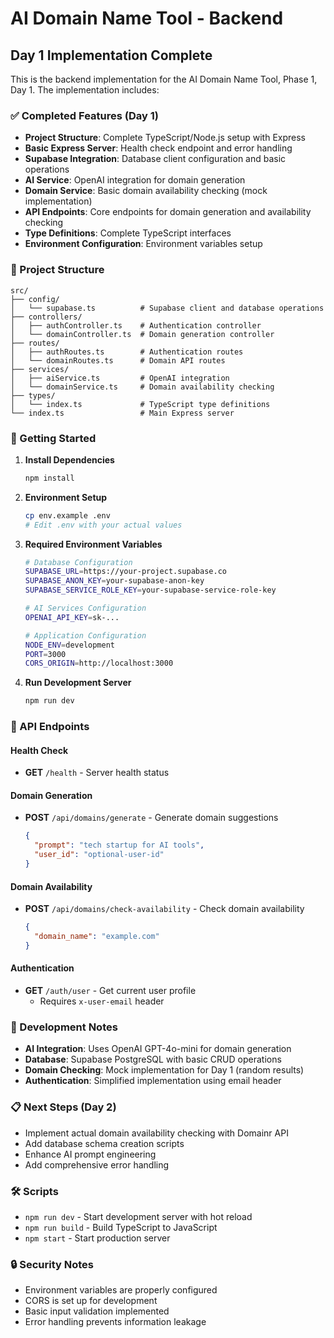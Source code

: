 # AI Domain Name Tool - Backend

## Day 1 Implementation Complete

This is the backend implementation for the AI Domain Name Tool, Phase 1, Day 1. The implementation includes:

### ✅ Completed Features (Day 1)

- **Project Structure**: Complete TypeScript/Node.js setup with Express
- **Basic Express Server**: Health check endpoint and error handling
- **Supabase Integration**: Database client configuration and basic operations
- **AI Service**: OpenAI integration for domain generation
- **Domain Service**: Basic domain availability checking (mock implementation)
- **API Endpoints**: Core endpoints for domain generation and availability checking
- **Type Definitions**: Complete TypeScript interfaces
- **Environment Configuration**: Environment variables setup

### 📁 Project Structure

```
src/
├── config/
│   └── supabase.ts          # Supabase client and database operations
├── controllers/
│   ├── authController.ts    # Authentication controller
│   └── domainController.ts  # Domain generation controller
├── routes/
│   ├── authRoutes.ts        # Authentication routes
│   └── domainRoutes.ts      # Domain API routes
├── services/
│   ├── aiService.ts         # OpenAI integration
│   └── domainService.ts     # Domain availability checking
├── types/
│   └── index.ts             # TypeScript type definitions
└── index.ts                 # Main Express server
```

### 🚀 Getting Started

1. **Install Dependencies**
   ```bash
   npm install
   ```

2. **Environment Setup**
   ```bash
   cp env.example .env
   # Edit .env with your actual values
   ```

3. **Required Environment Variables**
   ```bash
   # Database Configuration
   SUPABASE_URL=https://your-project.supabase.co
   SUPABASE_ANON_KEY=your-supabase-anon-key
   SUPABASE_SERVICE_ROLE_KEY=your-supabase-service-role-key

   # AI Services Configuration
   OPENAI_API_KEY=sk-...

   # Application Configuration
   NODE_ENV=development
   PORT=3000
   CORS_ORIGIN=http://localhost:3000
   ```

4. **Run Development Server**
   ```bash
   npm run dev
   ```

### 📡 API Endpoints

#### Health Check
- **GET** `/health` - Server health status

#### Domain Generation
- **POST** `/api/domains/generate` - Generate domain suggestions
  ```json
  {
    "prompt": "tech startup for AI tools",
    "user_id": "optional-user-id"
  }
  ```

#### Domain Availability
- **POST** `/api/domains/check-availability` - Check domain availability
  ```json
  {
    "domain_name": "example.com"
  }
  ```

#### Authentication
- **GET** `/auth/user` - Get current user profile
  - Requires `x-user-email` header

### 🔧 Development Notes

- **AI Integration**: Uses OpenAI GPT-4o-mini for domain generation
- **Database**: Supabase PostgreSQL with basic CRUD operations
- **Domain Checking**: Mock implementation for Day 1 (random results)
- **Authentication**: Simplified implementation using email header

### 📋 Next Steps (Day 2)

- Implement actual domain availability checking with Domainr API
- Add database schema creation scripts
- Enhance AI prompt engineering
- Add comprehensive error handling

### 🛠️ Scripts

- `npm run dev` - Start development server with hot reload
- `npm run build` - Build TypeScript to JavaScript
- `npm start` - Start production server

### 🔒 Security Notes

- Environment variables are properly configured
- CORS is set up for development
- Basic input validation implemented
- Error handling prevents information leakage
